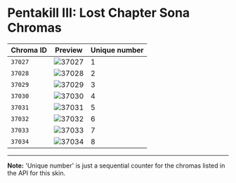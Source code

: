 # Pentakill III: Lost Chapter Sona Chromas

| Chroma ID | Preview | Unique number |
|---|---|---|
| `37027` | ![37027](https://raw.communitydragon.org/latest/plugins/rcp-be-lol-game-data/global/default/v1/champion-chroma-images/37/37027.png) | 1 |
| `37028` | ![37028](https://raw.communitydragon.org/latest/plugins/rcp-be-lol-game-data/global/default/v1/champion-chroma-images/37/37028.png) | 2 |
| `37029` | ![37029](https://raw.communitydragon.org/latest/plugins/rcp-be-lol-game-data/global/default/v1/champion-chroma-images/37/37029.png) | 3 |
| `37030` | ![37030](https://raw.communitydragon.org/latest/plugins/rcp-be-lol-game-data/global/default/v1/champion-chroma-images/37/37030.png) | 4 |
| `37031` | ![37031](https://raw.communitydragon.org/latest/plugins/rcp-be-lol-game-data/global/default/v1/champion-chroma-images/37/37031.png) | 5 |
| `37032` | ![37032](https://raw.communitydragon.org/latest/plugins/rcp-be-lol-game-data/global/default/v1/champion-chroma-images/37/37032.png) | 6 |
| `37033` | ![37033](https://raw.communitydragon.org/latest/plugins/rcp-be-lol-game-data/global/default/v1/champion-chroma-images/37/37033.png) | 7 |
| `37034` | ![37034](https://raw.communitydragon.org/latest/plugins/rcp-be-lol-game-data/global/default/v1/champion-chroma-images/37/37034.png) | 8 |

---

**Note:** 'Unique number' is just a sequential counter for the chromas listed in the API for this skin.
